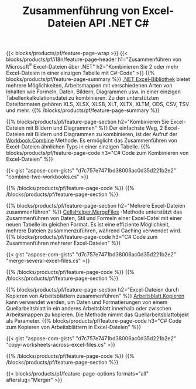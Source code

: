﻿---
title: Zusammenführung von Excel-Dateien API .NET C#
url: /de/net/merger/
description: Verketten Sie Excel- und OpenOffice-Tabellendateien mit nur wenigen Zeilen C#-Code.
---
{{< blocks/products/pf/feature-page-wrap >}}
{{< blocks/products/pf/i18n/feature-page-header h1="Zusammenführen von Microsoft<sup>&reg;</sup> Excel-Dateien über .NET" h2="Kombinieren Sie 2 oder mehr Excel-Dateien in einer einzigen Tabelle mit C#-Code" >}}
{{% blocks/products/pf/feature-page-summary %}}
[.NET Excel-Bibliothek](/cells/net/) bietet mehrere Möglichkeiten, Arbeitsmappen mit verschiedenen Arten von Inhalten wie Formeln, Daten, Bildern, Diagrammen usw. in einer einzigen Tabellenkalkulationsdatei zu kombinieren. Zu den unterstützten Dateiformaten gehören XLS, XLSX, XLSB, XLT, XLTX, XLTM, ODS, CSV, TSV und mehr.
{{% /blocks/products/pf/feature-page-summary %}}

{{% blocks/products/pf/feature-page-section h2="Kombinieren Sie Excel-Dateien mit Bildern und Diagrammen" %}}
Der einfachste Weg, 2 Excel-Dateien mit Bildern und Diagrammen zu kombinieren, ist der Aufruf der [Workbook.Combine](https://reference.aspose.com/cells/net/aspose.cells/workbook/methods/combine) Methode. Es ermöglicht das Zusammenführen von Excel-Dateien ähnlichen Typs in einer einzigen Tabelle.
{{% blocks/products/pf/feature-page-code h3="C# Code zum Kombinieren von Excel-Dateien" %}}

{{< gist "aspose-com-gists" "d7c757e7471bd38006ac0d35d221b2e2" "combine-two-workbooks.cs" >}}

{{% /blocks/products/pf/feature-page-code %}}
{{% /blocks/products/pf/feature-page-section %}}

{{% blocks/products/pf/feature-page-section h2="Mehrere Excel-Dateien zusammenführen" %}}
[CellsHelper.MergeFiles](https://reference.aspose.com/cells/net/aspose.cells/cellshelper/methods/mergefiles) -Methode unterstützt das Zusammenführen von Daten, Stil und Formeln einer Excel-Datei mit einer neuen Tabelle im gleichen Format. Es ist eine effiziente Möglichkeit, mehrere Dateien zusammenzuführen, während Caching verwendet wird. 
{{% blocks/products/pf/feature-page-code h3="C# Code zum Zusammenführen mehrerer Excel-Dateien" %}}

{{< gist "aspose-com-gists" "d7c757e7471bd38006ac0d35d221b2e2" "merge-several-excel-files.cs" >}}

{{% /blocks/products/pf/feature-page-code %}}
{{% /blocks/products/pf/feature-page-section %}}

{{% blocks/products/pf/feature-page-section h2="Excel-Dateien durch Kopieren von Arbeitsblättern zusammenführen" %}}
[Arbeitsblatt.Kopieren](https://reference.aspose.com/cells/net/aspose.cells/worksheet/methods/copy/index) kann verwendet werden, um Daten und Formatierungen von einem Quellarbeitsblatt in ein anderes Arbeitsblatt innerhalb oder zwischen Arbeitsmappen zu kopieren. Die Methode nimmt das Quellarbeitsblattobjekt als Parameter.
{{% blocks/products/pf/feature-page-code h3="C# Code zum Kopieren von Arbeitsblättern in Excel-Dateien" %}}

{{< gist "aspose-com-gists" "d7c757e7471bd38006ac0d35d221b2e2" "copy-worksheets-across-excel-files.cs" >}}

{{% /blocks/products/pf/feature-page-code %}}
{{% /blocks/products/pf/feature-page-section %}}

{{< blocks/products/pf/feature-page-options formats="all" afterslug="Merger" >}}